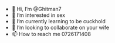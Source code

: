 - 👋 Hi, I’m @Ghitman7
- 👀 I’m interested in sex
- 🌱 I’m currently learning to be cuckhold
- 💞️ I’m looking to collaborate on your wife
- 📫 How to reach me 0726171408

<!---
Ghitman7/Ghitman7 is a ✨ special ✨ repository because its `README.md` (this file) appears on your GitHub profile.
You can click the Preview link to take a look at your changes.
--->
